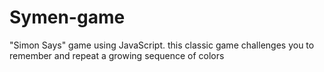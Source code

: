 # Symen-game
"Simon Says" game using JavaScript.
 this classic game challenges you to remember and repeat a growing sequence of colors
